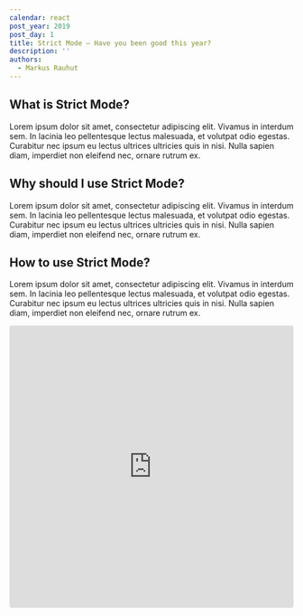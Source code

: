 ```yaml
---
calendar: react
post_year: 2019
post_day: 1
title: Strict Mode – Have you been good this year?
description: ''
authors:
  - Markus Rauhut
---
```

## What is Strict Mode?

Lorem ipsum dolor sit amet, consectetur adipiscing elit. Vivamus in interdum sem. In lacinia leo pellentesque lectus malesuada, et volutpat odio egestas. Curabitur nec ipsum eu lectus ultrices ultricies quis in nisi. Nulla sapien diam, imperdiet non eleifend nec, ornare rutrum ex.

## Why should I use Strict Mode?

Lorem ipsum dolor sit amet, consectetur adipiscing elit. Vivamus in interdum sem. In lacinia leo pellentesque lectus malesuada, et volutpat odio egestas. Curabitur nec ipsum eu lectus ultrices ultricies quis in nisi. Nulla sapien diam, imperdiet non eleifend nec, ornare rutrum ex.

## How to use Strict Mode?

Lorem ipsum dolor sit amet, consectetur adipiscing elit. Vivamus in interdum sem. In lacinia leo pellentesque lectus malesuada, et volutpat odio egestas. Curabitur nec ipsum eu lectus ultrices ultricies quis in nisi. Nulla sapien diam, imperdiet non eleifend nec, ornare rutrum ex.

<iframe
     src="https://codesandbox.io/embed/boring-bouman-9s0b0?autoresize=1&expanddevtools=1&fontsize=14&theme=dark&view=editor"
     style="width:100%; height:500px; border:0; border-radius: 4px; overflow:hidden;"
     title="Strict Mode Example"
     allow="geolocation; microphone; camera; midi; vr; accelerometer; gyroscope; payment; ambient-light-sensor; encrypted-media; usb"
     sandbox="allow-modals allow-forms allow-popups allow-scripts allow-same-origin"
   ></iframe>

